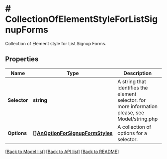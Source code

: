 # # CollectionOfElementStyleForListSignupForms
Collection of Element style for List Signup Forms.

## Properties 


Name | Type | Description | Notes
------------ | ------------- | ------------- | -------------
**Selector**| **string** | A string that identifies the element selector. for more information please, see Model/string.php  | [optional]
**Options**| [**[]AnOptionForSignupFormStyles**](AnOptionForSignupFormStyles.md) | A collection of options for a selector.  | [optional]


[[Back to Model list]](../../README.md#models) [[Back to API list]](../../README.md#endpoints) [[Back to README]](../../README.md)


